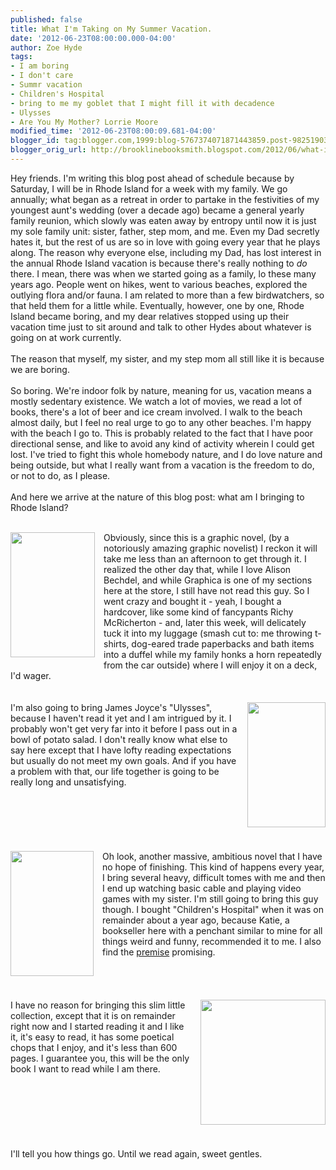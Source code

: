 ```yaml
---
published: false
title: What I'm Taking on My Summer Vacation.
date: '2012-06-23T08:00:00.000-04:00'
author: Zoe Hyde
tags:
- I am boring
- I don't care
- Summr vacation
- Children's Hospital
- bring to me my goblet that I might fill it with decadence
- Ulysses
- Are You My Mother? Lorrie Moore
modified_time: '2012-06-23T08:00:09.681-04:00'
blogger_id: tag:blogger.com,1999:blog-5767374071871443859.post-982519036643371258
blogger_orig_url: http://brooklinebooksmith.blogspot.com/2012/06/what-im-taking-on-my-summer-vacation.html
---
```


Hey friends. I'm writing this blog post ahead of schedule because by Saturday, I will be in Rhode Island for a week with my family. We go annually; what began as a retreat in order to partake in the festivities of my youngest aunt's&nbsp;wedding (over a decade ago) became a general yearly family reunion, which slowly was eaten away by entropy until now it is just my sole family unit: sister, father, step mom, and me. Even my Dad secretly hates it, but the rest of us are so in love with going every year that he plays along. The reason why everyone else, including my Dad, has lost interest in the annual Rhode Island vacation is because there's really nothing to <em>do</em> there. I mean, there was when we started going as a family, lo these many years ago. People went on hikes, went to various beaches, explored the outlying flora and/or fauna. I am related to more than a few birdwatchers, so that held them for a little while. Eventually, however, one by one, Rhode Island became boring, and my dear relatives stopped using up&nbsp;their vacation time just to sit around and talk to other Hydes about whatever is going on at work currently. <br /><br />The reason that myself, my sister, and my step mom all still like it is because we are boring.<br /><br />So boring. We're indoor folk by nature, meaning for us, vacation means a mostly sedentary existence. We watch a lot of movies, we read a lot of books, there's a lot of beer and ice cream involved. I walk to the beach almost daily, but I feel no real urge to go to any other beaches. I'm happy with the beach I go to. This is probably related to the fact that I have poor directional sense, and like to avoid any kind of activity wherein I could get lost. I've tried to fight this whole homebody nature, and I do love nature and being outside, but what I really want from a vacation is the freedom to do, or not to do, as I please. <br /><br />And here we arrive at the nature of this blog post: what am I bringing to Rhode Island?<br /><br /><div class="separator" style="clear: both; text-align: center;"><a href="http://img2-1.timeinc.net/ew/i/2012/04/25/are-you-my-mother-review_320.jpg" imageanchor="1" style="clear: left; cssfloat: left; float: left; margin-bottom: 1em; margin-right: 1em;"><img border="0" height="200" rca="true" src="http://img2-1.timeinc.net/ew/i/2012/04/25/are-you-my-mother-review_320.jpg" width="135" /></a></div>Obviously, since this is a graphic novel, (by a notoriously amazing graphic novelist) I reckon it will take me less than an afternoon to get through it. I realized the other day that, while I love Alison Bechdel, and while Graphica is one of my sections here at the store, I still have not read this guy. So I went crazy and bought it - yeah, I bought a hardcover, like some kind of fancypants Richy McRicherton - and, later this week, will delicately tuck it into my luggage (smash cut to: me throwing t-shirts, dog-eared trade paperbacks and bath items into a duffel while my family honks a horn repeatedly from the car outside) where I will enjoy it on a deck, I'd wager. <br /><br /><br /><div align="left" class="separator" style="clear: both; text-align: center;"><a href="http://anzlitlovers.files.wordpress.com/2009/11/ulysses2.jpg" imageanchor="1" style="clear: right; cssfloat: right; float: right; margin-bottom: 1em; margin-left: 1em;"><img border="0" height="200" rca="true" src="http://anzlitlovers.files.wordpress.com/2009/11/ulysses2.jpg" width="125" /></a></div><div style="text-align: left;">﻿I'm also going to bring James Joyce's "Ulysses", because I haven't read it yet and I am intrigued by it. I probably won't get very far into it before I pass out in a bowl of potato salad. I don't really know what else to say here except that I have lofty reading expectations but usually do not meet my own goals. And if you have a problem with that, our life together is going to be really long and unsatisfying. </div><div style="text-align: left;"><br /></div><div style="text-align: left;"><br /></div><div style="text-align: left;"><br /></div><div style="text-align: left;"><br /></div><div style="text-align: left;"><br /></div><div style="text-align: left;"><br /></div><div class="separator" style="clear: both; text-align: center;"><a href="http://upload.wikimedia.org/wikipedia/en/9/93/Childrenshospital.jpg" imageanchor="1" style="clear: left; cssfloat: left; float: left; margin-bottom: 1em; margin-right: 1em;"><img border="0" height="200" rca="true" src="http://upload.wikimedia.org/wikipedia/en/9/93/Childrenshospital.jpg" width="133" /></a></div><div style="text-align: left;">Oh look, another massive, ambitious novel that I have no hope of finishing. This kind of happens every year, I bring several heavy, difficult tomes with me and then I end up watching basic cable and playing video games with my sister. I'm still going to bring this guy though. I bought "Children's Hospital" when it was on remainder&nbsp;about a year ago, because Katie, a bookseller here with a penchant similar to mine for all things weird and funny, recommended it to me. I also find the <a href="http://en.wikipedia.org/wiki/The_Children's_Hospital" target="_blank">premise</a> promising.</div><div style="text-align: left;"><br /></div><div style="text-align: left;"><br /></div><div style="text-align: left;"><br /></div><div style="text-align: left;"><br /></div><div class="separator" style="clear: both; text-align: center;"><a href="http://ecx.images-amazon.com/images/I/41-ZE9bc9bL._SL500_AA300_.jpg" imageanchor="1" style="clear: right; cssfloat: right; float: right; margin-bottom: 1em; margin-left: 1em;"><img border="0" height="200" rca="true" src="http://ecx.images-amazon.com/images/I/41-ZE9bc9bL._SL500_AA300_.jpg" width="200" /></a></div><div style="text-align: left;">I have no reason for bringing this slim little collection, except that it is on remainder right now and I started reading it and I like it, it's easy to read, it has some poetical chops that I enjoy, and it's less than 600 pages. I guarantee you, this will be the only book I want to read while I am there. </div><div style="text-align: left;"><br /></div><div style="text-align: left;"><br /></div><div style="text-align: left;"><br /></div><div style="text-align: left;"><br /></div><div style="text-align: left;"><br /></div><div style="text-align: left;"><br /></div><div style="text-align: left;"><br /></div><div style="text-align: left;">I'll tell you how things go. Until we read again, sweet gentles.</div>